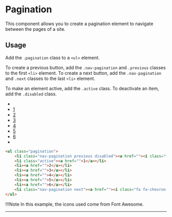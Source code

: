 # Pagination

This component allows you to create a pagination element to navigate between the pages of a site.

## Usage

Add the ```.pagination``` class to a ```<ul>``` element. 

To create a previous button, add the ```.nav-pagination``` and ```.previous``` classes to the first ```<li>``` element. To create a next button, add the ```.nav-pagination``` and ```.next``` classes to the last ```<li>``` element. 

To make an element active, add the ```.active``` class. 
To deactivate an item, add the ```.disabled``` class.

<div class="docs-demo">
    <ul class="pagination">
        <li class="nav-pagination previous disabled"><a href=""><i class="fa fa-chevron-left"></i></a></li>
        <li class="active"><a href="">1</a></li>
        <li><a href="">2</a></li>
        <li><a href="">3</a></li>
        <li><a href="">4</a></li>
        <li><a href="">5</a></li>
        <li><a href="">6</a></li>
        <li class="nav-pagination next"><a href=""><i class="fa fa-chevron-right"></i></a></li>
    </ul>
</div>

```html
<ul class="pagination">
    <li class="nav-pagination previous disabled"><a href=""><i class="fa fa-chevron-left"></i></a></li>
    <li class="active"><a href="">1</a></li>
    <li><a href="">2</a></li>
    <li><a href="">3</a></li>
    <li><a href="">4</a></li>
    <li><a href="">5</a></li>
    <li><a href="">6</a></li>
    <li class="nav-pagination next"><a href=""><i class="fa fa-chevron-right"></i></a></li>
</ul>
```

!!!Note
    In this example, the icons used come from Font Awesome.

-----------
